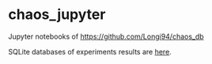 # chaos_jupyter

Jupyter notebooks of https://github.com/Longi94/chaos_db

SQLite databases of experiments results are [here](https://drive.google.com/file/d/1PWEq-ZmgH7R3J3WAexjjIEs3FRRJNXAA/view?usp=sharing).
